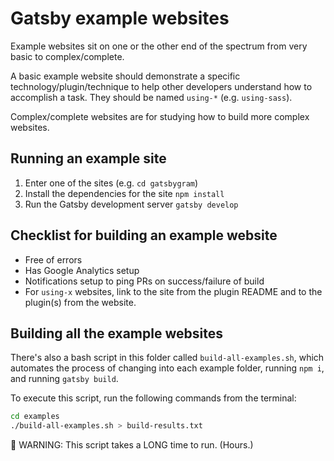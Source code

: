 # Gatsby example websites

Example websites sit on one or the other end of the spectrum from very basic
to complex/complete.

A basic example website should demonstrate a specific technology/plugin/technique to help other developers understand how to accomplish a task. They should be named `using-*` (e.g. `using-sass`).

Complex/complete websites are for studying how to build more complex websites.

## Running an example site

1. Enter one of the sites (e.g. `cd gatsbygram`)
2. Install the dependencies for the site `npm install`
3. Run the Gatsby development server `gatsby develop`

## Checklist for building an example website

- Free of errors
- Has Google Analytics setup
- Notifications setup to ping PRs on success/failure of build
- For `using-x` websites, link to the site from the plugin README and to the
  plugin(s) from the website.

## Building all the example websites

There's also a bash script in this folder called `build-all-examples.sh`, which automates the process of changing into each example folder, running `npm i`, and running `gatsby build`.

To execute this script, run the following commands from the terminal:

```sh
cd examples
./build-all-examples.sh > build-results.txt
```

🚨 WARNING: This script takes a LONG time to run. (Hours.)
